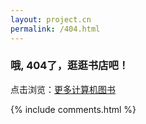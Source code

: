 ```yaml
---
layout: project.cn
permalink: /404.html
---
```


### 哦, 404了，逛逛书店吧！


<div class="grid">
</div>

<script src="{{ " /js/masonry.pkgd.min.js " | prepend: site.baseurl }}" charset="utf-8"></script>
<script src="{{ " /js/books.cn.js " | prepend: site.baseurl }}" charset="utf-8"></script>

点击浏览：[更多计算机图书](https://amazon.cn/b?_encoding=UTF8&tag=tboox01-23&linkCode=ur2&linkId=3ce963e9fe4f1e25f806d0327f11ceae&camp=536&creative=3200&node=658414051)

{% include comments.html %}


